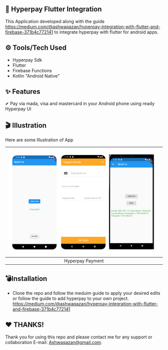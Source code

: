 ## 🤑 Hyperpay Flutter Integration 
This Application developed along with the guide https://medium.com/@ashwaqazan/hyperpay-integration-with-flutter-and-firebase-371b4c772141 to integrate hyperpay with flutter for android apps.

## ⚙ Tools/Tech Used
- Hyperpay Sdk
- Flutter
- Firebase Functions
- Kotlin "Android Native"

## ✨ Features
✔ Pay via mada, visa and mastercard in your Android phone using ready Hyperpay UI

## 🎬 Illustration
Here are some Illustration of App 

| ![](illustration/Hyperpay_Payment.png)  |
| :-------------------------------------: | 
|       Hyperpay Payment                  | 




## 💣Installation
- Clone the repo and follow the meduim guide to apply your desired edits or follow the guide to add hyperpay to your own project.
https://medium.com/@ashwaqazan/hyperpay-integration-with-flutter-and-firebase-371b4c772141

## ❤ THANKS!
Thank you for using this repo and please contact me for any support or collaboration E-mail: Ashwaqazan@gmail.com.
